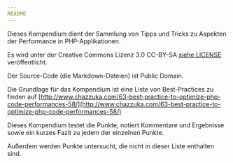 ```yaml
---
README
---
```

Dieses Kompendium dient der Sammlung von Tipps und Tricks zu Aspekten der Performance in PHP-Applikationen.

Es wird unter der Creative Commons Lizenz 3.0 CC-BY-SA [siehe LICENSE](LICENSE.md "Lizenz") veröffentlicht.

Der Source-Code (die Markdown-Dateien) ist Public Domain.

Die Grundlage für das Kompendium ist eine Liste von Best-Practices zu finden auf [http://www.chazzuka.com/63-best-practice-to-optimize-php-code-performances-58/](http://www.chazzuka.com/63-best-practice-to-optimize-php-code-performances-58/)

Dieses Kompendium testet die Punkte, notiert Kommentare und Ergebnisse sowie ein kurzes Fazit zu jedem der einzelnen Punkte.

Außerdem werden Punkte untersucht, die nicht in dieser Liste enthalten sind.
